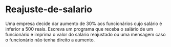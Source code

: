 # Reajuste-de-salario
Uma empresa decide dar aumento de 30% aos funcionários cujo salário é inferior a 500 reais. Escreva um programa que receba o salário de um funcionário e imprima o valor do salário reajustado ou uma mensagem caso o funcionário não tenha direito a aumento.
